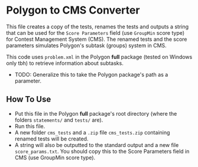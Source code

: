 # Polygon to CMS Converter

This file creates a copy of the tests, renames the tests and outputs a string that can be used
for the `Score Parameters` field (use `GroupMin` score type) for Contest Management System (CMS).
The renamed tests and the score parameters simulates Polygon's subtask (groups) system in CMS.

This code uses `problem.xml` in the Polygon **full** package (tested on Windows only tbh) to retrieve information about subtasks.

- TODO: Generalize this to take the Polygon package's path as a parameter.

## How To Use
- Put this file in the Polygon **full** package's root directory (where the folders `statements/` and `tests/` are).
- Run this file.
- A new folder `cms_tests` and a `.zip` file `cms_tests.zip` containing renamed tests will be created.
- A string will also be outputted to the standard output and a new file `score_params.txt`. You should copy this to
the Score Parameters field in CMS (use GroupMin score type).
